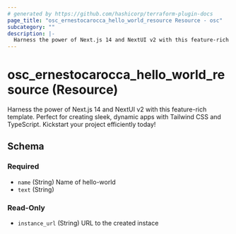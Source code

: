 ```yaml
---
# generated by https://github.com/hashicorp/terraform-plugin-docs
page_title: "osc_ernestocarocca_hello_world_resource Resource - osc"
subcategory: ""
description: |-
  Harness the power of Next.js 14 and NextUI v2 with this feature-rich template. Perfect for creating sleek, dynamic apps with Tailwind CSS and TypeScript. Kickstart your project efficiently today!
---
```


# osc_ernestocarocca_hello_world_resource (Resource)

Harness the power of Next.js 14 and NextUI v2 with this feature-rich template. Perfect for creating sleek, dynamic apps with Tailwind CSS and TypeScript. Kickstart your project efficiently today!



<!-- schema generated by tfplugindocs -->
## Schema

### Required

- `name` (String) Name of hello-world
- `text` (String)

### Read-Only

- `instance_url` (String) URL to the created instace
